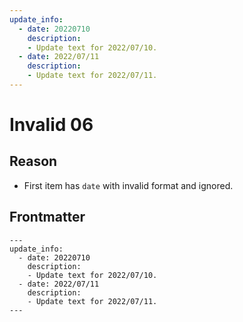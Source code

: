 ```yaml
---
update_info:
  - date: 20220710
    description:
    - Update text for 2022/07/10.
  - date: 2022/07/11
    description:
    - Update text for 2022/07/11.
---
```

# Invalid 06


## Reason

- First item has `date` with invalid format and ignored.


## Frontmatter

```
---
update_info:
  - date: 20220710
    description:
    - Update text for 2022/07/10.
  - date: 2022/07/11
    description:
    - Update text for 2022/07/11.
---
```
